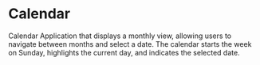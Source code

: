 # Calendar

Calendar Application that displays a monthly view, allowing users to navigate between months and select a date. The calendar starts the week on Sunday, highlights the current day, and indicates the selected date.

